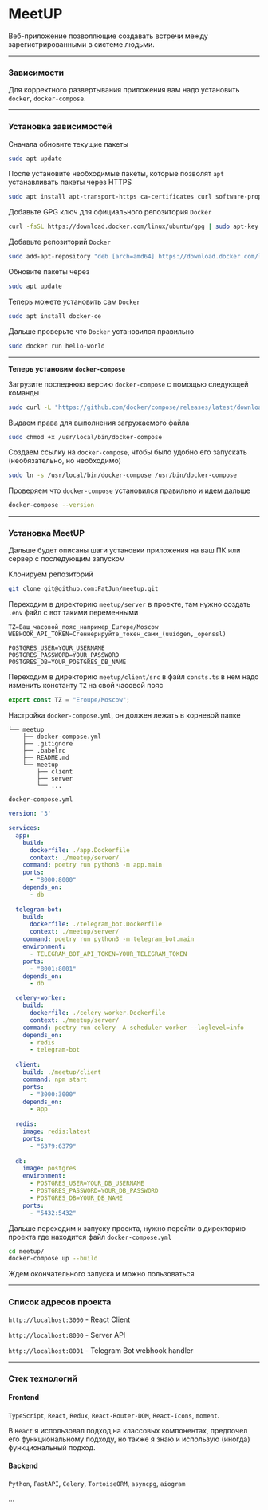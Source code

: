 # MeetUP

Веб-приложение позволяющие создавать встречи между зарегистрированными
в системе людьми.

---
### Зависимости
Для корректного развертывания приложения вам надо установить
`docker`, `docker-compose`.

---
### Установка зависимостей

Сначала обновите текущие пакеты

```bash
sudo apt update
```

После установите необходимые пакеты, которые позволят `apt`
устанавливать пакеты через HTTPS

```bash
sudo apt install apt-transport-https ca-certificates curl software-properties-common
```
    
Добавьте GPG ключ для официального репозитория `Docker`

```bash
curl -fsSL https://download.docker.com/linux/ubuntu/gpg | sudo apt-key add -
```

Добавьте репозиторий `Docker`

```bash
sudo add-apt-repository "deb [arch=amd64] https://download.docker.com/linux/ubuntu focal stable"
```

Обновите пакеты через 
```bash
sudo apt update
```

Теперь можете установить сам `Docker`

```bash
sudo apt install docker-ce
```

Дальше проверьте что `Docker` установился правильно

```bash
sudo docker run hello-world
```
---
**Теперь установим `docker-compose`**

Загрузите последнюю версию `docker-compose` с помощью следующей команды

```bash
sudo curl -L "https://github.com/docker/compose/releases/latest/download/docker-compose-$(uname -s)-$(uname -m)" -o /usr/local/bin/docker-compose
```

Выдаем права для выполнения загружаемого файла

```bash
sudo chmod +x /usr/local/bin/docker-compose
```

Создаем ссылку на `docker-compose`, чтобы было удобно его запускать (необязательно, но необходимо)

```bash
sudo ln -s /usr/local/bin/docker-compose /usr/bin/docker-compose
```

Проверяем что `docker-compose` установился правильно и идем дальше

```bash
docker-compose --version
```
---
### Установка MeetUP

Дальше будет описаны шаги установки приложения на ваш ПК или сервер с последующим запуском

Клонируем репозиторий

```bash
git clone git@github.com:FatJun/meetup.git
```

Переходим в директорию `meetup/server` в проекте, там нужно создать `.env` файл с вот такими переменными

```dotenv
TZ=Ваш_часовой_пояс_например_Europe/Moscow
WEBHOOK_API_TOKEN=Сгеннерируйте_токен_сами_(uuidgen,_openssl)

POSTGRES_USER=YOUR_USERNAME
POSTGRES_PASSWORD=YOUR_PASSWORD
POSTGRES_DB=YOUR_POSTGRES_DB_NAME
```

Переходим в директорию `meetup/client/src` в файл `consts.ts` в нем надо изменить константу `TZ` на свой часовой пояс

```typescript
export const TZ = "Eroupe/Moscow";
```

Настройка `docker-compose.yml`, он должен лежать в корневой папке 

```.
└── meetup
    ├── docker-compose.yml
    ├── .gitignore
    ├── .babelrc
    ├── README.md
    └── meetup
        ├── client
        ├── server
        └── ...
```
`docker-compose.yml`
```yaml
version: '3'

services:
  app:
    build:
      dockerfile: ./app.Dockerfile
      context: ./meetup/server/
    command: poetry run python3 -m app.main
    ports:
      - "8000:8000"
    depends_on:
      - db
      
  telegram-bot:
    build:
      dockerfile: ./telegram_bot.Dockerfile
      context: ./meetup/server/
    command: poetry run python3 -m telegram_bot.main
    environment:
      - TELEGRAM_BOT_API_TOKEN=YOUR_TELEGRAM_TOKEN
    ports:
      - "8001:8001"
    depends_on:
      - db

  celery-worker:
    build:
      dockerfile: ./celery_worker.Dockerfile
      context: ./meetup/server/
    command: poetry run celery -A scheduler worker --loglevel=info
    depends_on:
      - redis
      - telegram-bot
      
  client:
    build: ./meetup/client
    command: npm start
    ports:
      - "3000:3000"
    depends_on:
      - app
      
  redis:
    image: redis:latest
    ports:
      - "6379:6379"
      
  db:
    image: postgres
    environment:
      - POSTGRES_USER=YOUR_DB_USERNAME
      - POSTGRES_PASSWORD=YOUR_DB_PASSWORD
      - POSTGRES_DB=YOUR_DB_NAME
    ports:
      - "5432:5432"
```

Дальше переходим к запуску проекта, нужно перейти в директорию проекта где находится файл `docker-compose.yml`

```bash
cd meetup/
docker-compose up --build
```

Ждем окончательного запуска и можно пользоваться

---
### Список адресов проекта

`http://localhost:3000` - React Client

`http://localhost:8000` - Server API

`http://localhost:8001` - Telegram Bot webhook handler  

---

### Стек технологий

#### Frontend
`TypeScript`, `React`, `Redux`, `React-Router-DOM`, `React-Icons`, `moment`.

В `React` я использовал подход на классовых компонентах, предпочел его функциональному подходу,
но также я знаю и использую (иногда) функциональный подход.

#### Backend
`Python`, `FastAPI`, `Celery`, `TortoiseORM`, `asyncpg`, `aiogram`

...